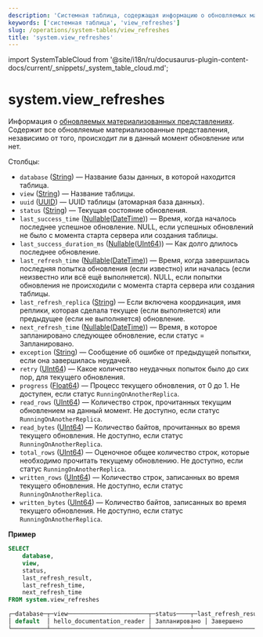 ```yaml
---
description: 'Системная таблица, содержащая информацию о обновляемых материализованных представлениях.'
keywords: ['системная таблица', 'view_refreshes']
slug: /operations/system-tables/view_refreshes
title: 'system.view_refreshes'
---
```


import SystemTableCloud from '@site/i18n/ru/docusaurus-plugin-content-docs/current/_snippets/_system_table_cloud.md';


# system.view_refreshes

<SystemTableCloud/>

Информация о [обновляемых материализованных представлениях](../../sql-reference/statements/create/view.md#refreshable-materialized-view). Содержит все обновляемые материализованные представления, независимо от того, происходит ли в данный момент обновление или нет.

Столбцы:

- `database` ([String](../../sql-reference/data-types/string.md)) — Название базы данных, в которой находится таблица.
- `view` ([String](../../sql-reference/data-types/string.md)) — Название таблицы.
- `uuid` ([UUID](../../sql-reference/data-types/uuid.md)) — UUID таблицы (атомарная база данных).
- `status` ([String](../../sql-reference/data-types/string.md)) — Текущая состояние обновления.
- `last_success_time` ([Nullable](../../sql-reference/data-types/nullable.md)([DateTime](../../sql-reference/data-types/datetime.md))) — Время, когда началось последнее успешное обновление. NULL, если успешных обновлений не было с момента старта сервера или создания таблицы.
- `last_success_duration_ms` ([Nullable](../../sql-reference/data-types/nullable.md)([UInt64](../../sql-reference/data-types/int-uint.md))) — Как долго длилось последнее обновление.
- `last_refresh_time` ([Nullable](../../sql-reference/data-types/nullable.md)([DateTime](../../sql-reference/data-types/datetime.md))) — Время, когда завершилась последняя попытка обновления (если известно) или началась (если неизвестно или всё ещё выполняется). NULL, если попытки обновления не происходили с момента старта сервера или создания таблицы.
- `last_refresh_replica` ([String](../../sql-reference/data-types/string.md)) — Если включена координация, имя реплики, которая сделала текущее (если выполняется) или предыдущее (если не выполняется) обновление.
- `next_refresh_time` ([Nullable](../../sql-reference/data-types/nullable.md)([DateTime](../../sql-reference/data-types/datetime.md))) — Время, в которое запланировано следующее обновление, если статус = Запланировано.
- `exception` ([String](../../sql-reference/data-types/string.md)) — Сообщение об ошибке от предыдущей попытки, если она завершилась неудачей.
- `retry` ([UInt64](../../sql-reference/data-types/int-uint.md)) — Какое количество неудачных попыток было до сих пор, для текущего обновления.
- `progress` ([Float64](../../sql-reference/data-types/float.md)) — Процесс текущего обновления, от 0 до 1. Не доступен, если статус `RunningOnAnotherReplica`.
- `read_rows` ([UInt64](../../sql-reference/data-types/int-uint.md)) — Количество строк, прочитанных текущим обновлением на данный момент. Не доступно, если статус `RunningOnAnotherReplica`.
- `read_bytes` ([UInt64](../../sql-reference/data-types/int-uint.md)) — Количество байтов, прочитанных во время текущего обновления. Не доступно, если статус `RunningOnAnotherReplica`.
- `total_rows` ([UInt64](../../sql-reference/data-types/int-uint.md)) — Оценочное общее количество строк, которые необходимо прочитать текущему обновлению. Не доступно, если статус `RunningOnAnotherReplica`.
- `written_rows` ([UInt64](../../sql-reference/data-types/int-uint.md)) — Количество строк, записанных во время текущего обновления. Не доступно, если статус `RunningOnAnotherReplica`.
- `written_bytes` ([UInt64](../../sql-reference/data-types/int-uint.md)) — Количество байтов, записанных во время текущего обновления. Не доступно, если статус `RunningOnAnotherReplica`.

**Пример**

```sql
SELECT
    database,
    view,
    status,
    last_refresh_result,
    last_refresh_time,
    next_refresh_time
FROM system.view_refreshes

┌─database─┬─view───────────────────────┬─status────┬─last_refresh_result─┬───last_refresh_time─┬───next_refresh_time─┐
│ default  │ hello_documentation_reader │ Запланировано │ Завершено            │ 2023-12-01 01:24:00 │ 2023-12-01 01:25:00 │
└──────────┴────────────────────────────┴───────────┴─────────────────────┴─────────────────────┴─────────────────────┘
```
